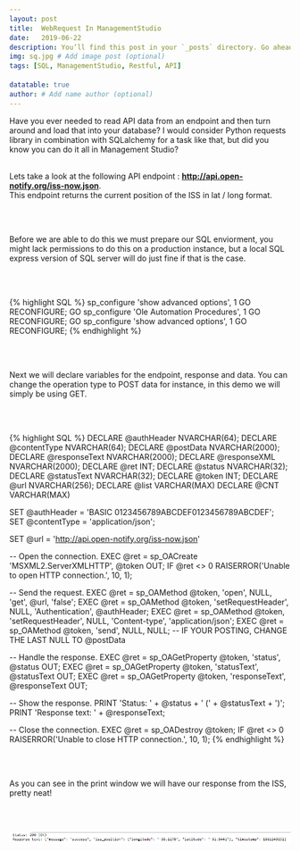 ```yaml
---
layout: post
title:  WebRequest In ManagementStudio
date:   2019-06-22 
description: You’ll find this post in your `_posts` directory. Go ahead and edit it and re-build the site to see your changes. # Add post description (optional)
img: sq.jpg # Add image post (optional)
tags: [SQL, ManagementStudio, Restful, API]

datatable: true
author: # Add name author (optional)
---
```


Have you ever needed to read API data from an endpoint and then turn around and load that into your database? 
I would consider Python requests library in combination with SQLalchemy for a task like that, but did you know you can do it all in Management Studio?
<br>
<br>

Lets take a look at the following API endpoint : <strong > http://api.open-notify.org/iss-now.json</strong>.
<br>
This endpoint returns the current position of the ISS in lat / long format.

<br>
<br>

Before we are able to do this we must prepare our SQL enviorment, you might lack permissions to do this on a production instance, but a local SQL express version of SQL server will do just fine if that is the case.

<br>
<br>

{% highlight SQL %}
sp_configure 'show advanced options', 1 
GO 
RECONFIGURE; 
GO 
sp_configure 'Ole Automation Procedures', 1 
GO 
RECONFIGURE; 
GO 
sp_configure 'show advanced options', 1 
GO 
RECONFIGURE;
{% endhighlight %}  

<br>
<br>

Next we will declare variables for the endpoint, response and data.
You can change the operation type to POST data for instance, in this demo we will simply be using GET.

<br>
<br>


{% highlight SQL %}
DECLARE @authHeader NVARCHAR(64);
DECLARE @contentType NVARCHAR(64);
DECLARE @postData NVARCHAR(2000);
DECLARE @responseText NVARCHAR(2000);
DECLARE @responseXML NVARCHAR(2000);
DECLARE @ret INT;
DECLARE @status NVARCHAR(32);
DECLARE @statusText NVARCHAR(32);
DECLARE @token INT;
DECLARE @url NVARCHAR(256);
DECLARE @list VARCHAR(MAX)
DECLARE @CNT VARCHAR(MAX)


SET @authHeader = 'BASIC 0123456789ABCDEF0123456789ABCDEF';
SET @contentType = 'application/json';

SET @url = 'http://api.open-notify.org/iss-now.json'

-- Open the connection.
EXEC @ret = sp_OACreate 'MSXML2.ServerXMLHTTP', @token OUT;
IF @ret <> 0 RAISERROR('Unable to open HTTP connection.', 10, 1);

-- Send the request.
EXEC @ret = sp_OAMethod @token, 'open', NULL, 'get', @url, 'false';
EXEC @ret = sp_OAMethod @token, 'setRequestHeader', NULL, 'Authentication', @authHeader;
EXEC @ret = sp_OAMethod @token, 'setRequestHeader', NULL, 'Content-type', 'application/json';
EXEC @ret = sp_OAMethod @token, 'send', NULL, NULL; -- IF YOUR POSTING, CHANGE THE LAST NULL TO @postData

-- Handle the response.
EXEC @ret = sp_OAGetProperty @token, 'status', @status OUT;
EXEC @ret = sp_OAGetProperty @token, 'statusText', @statusText OUT;
EXEC @ret = sp_OAGetProperty @token, 'responseText', @responseText OUT;

-- Show the response.
PRINT 'Status: ' + @status + ' (' + @statusText + ')';
PRINT 'Response text: ' + @responseText;

-- Close the connection.
EXEC @ret = sp_OADestroy @token;
IF @ret <> 0 RAISERROR('Unable to close HTTP connection.', 10, 1);
{% endhighlight %} 

<br>
<br>

As you can see in the print window we will have our response from the ISS, pretty neat!


<br>
<br>


![My helpful screenshot](/assets/img/WA001.PNG)

